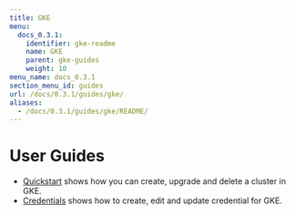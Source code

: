 ```yaml
---
title: GKE
menu:
  docs_0.3.1:
    identifier: gke-readme
    name: GKE
    parent: gke-guides
    weight: 10
menu_name: docs_0.3.1
section_menu_id: guides
url: /docs/0.3.1/guides/gke/
aliases:
  - /docs/0.3.1/guides/gke/README/
---
```


# User Guides

- [Quickstart](/docs/guides/gke/quickstart/) shows how you can create, upgrade and delete a cluster in GKE.
- [Credentials](/docs/guides/gke/credentials/) shows how to create, edit and update credential for GKE.
